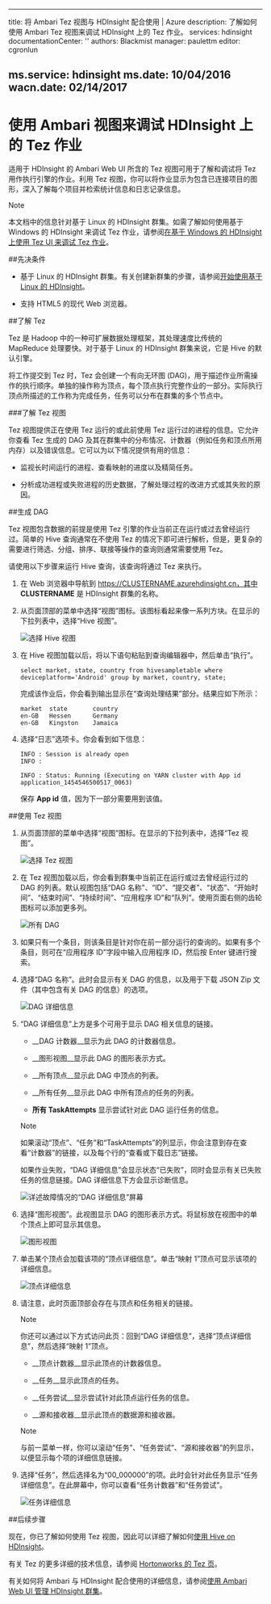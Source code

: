 <!-- not suitable for Mooncake -->

---
title: 将 Ambari Tez 视图与 HDInsight 配合使用 | Azure
description: 了解如何使用 Ambari Tez 视图来调试 HDInsight 上的 Tez 作业。
services: hdinsight
documentationCenter: ''
authors: Blackmist
manager: paulettm
editor: cgronlun

ms.service: hdinsight
ms.date: 10/04/2016
wacn.date: 02/14/2017
---

# 使用 Ambari 视图来调试 HDInsight 上的 Tez 作业

适用于 HDInsight 的 Ambari Web UI 所含的 Tez 视图可用于了解和调试将 Tez 用作执行引擎的作业。利用 Tez 视图，你可以将作业显示为包含已连接项目的图形，深入了解每个项目并检索统计信息和日志记录信息。

> [!NOTE]
> 本文档中的信息针对基于 Linux 的 HDInsight 群集。如需了解如何使用基于 Windows 的 HDInsight 来调试 Tez 作业，请参阅[在基于 Windows 的 HDInsight 上使用 Tez UI 来调试 Tez 作业](./hdinsight-debug-tez-ui.md)。

##先决条件

* 基于 Linux 的 HDInsight 群集。有关创建新群集的步骤，请参阅[开始使用基于 Linux 的 HDInsight](./hdinsight-hadoop-linux-tutorial-get-started.md)。

* 支持 HTML5 的现代 Web 浏览器。

##了解 Tez

Tez 是 Hadoop 中的一种可扩展数据处理框架，其处理速度比传统的 MapReduce 处理要快。对于基于 Linux 的 HDInsight 群集来说，它是 Hive 的默认引擎。

将工作提交到 Tez 时，Tez 会创建一个有向无环图 (DAG)，用于描述作业所需操作的执行顺序。单独的操作称为顶点，每个顶点执行完整作业的一部分。实际执行顶点所描述的工作称为完成任务，任务可以分布在群集的多个节点中。

###了解 Tez 视图

Tez 视图提供正在使用 Tez 运行的或此前使用 Tez 运行过的进程的信息。它允许你查看 Tez 生成的 DAG 及其在群集中的分布情况、计数器（例如任务和顶点所用内存）以及错误信息。它可以为以下情况提供有用的信息：

* 监视长时间运行的进程、查看映射的进度以及精简任务。

* 分析成功进程或失败进程的历史数据，了解处理过程的改进方式或其失败的原因。

##生成 DAG

Tez 视图包含数据的前提是使用 Tez 引擎的作业当前正在运行或过去曾经运行过。简单的 Hive 查询通常在不使用 Tez 的情况下即可进行解析，但是，更复杂的需要进行筛选、分组、排序、联接等操作的查询则通常需要使用 Tez。

请使用以下步骤来运行 Hive 查询，该查询将通过 Tez 来执行。

1. 在 Web 浏览器中导航到 https://CLUSTERNAME.azurehdinsight.cn，其中 __CLUSTERNAME__ 是 HDInsight 群集的名称。

2. 从页面顶部的菜单中选择“视图”图标。该图标看起来像一系列方块。在显示的下拉列表中，选择“Hive 视图”。

    ![选择 Hive 视图](./media/hdinsight-debug-ambari-tez-view/selecthive.png)

3. 在 Hive 视图加载以后，将以下语句粘贴到查询编辑器中，然后单击“执行”。

    ```
    select market, state, country from hivesampletable where deviceplatform='Android' group by market, country, state;
    ```

    完成该作业后，你会看到输出显示在“查询处理结果”部分。结果应如下所示：

    ```
    market  state       country
    en-GB   Hessen      Germany
    en-GB   Kingston    Jamaica
    ```

4. 选择“日志”选项卡。你会看到如下信息：

    ```
    INFO : Session is already open
    INFO :

    INFO : Status: Running (Executing on YARN cluster with App id application_1454546500517_0063)
    ```

    保存 __App id__ 值，因为下一部分需要用到该值。

##使用 Tez 视图

1. 从页面顶部的菜单中选择“视图”图标。在显示的下拉列表中，选择“Tez 视图”。

    ![选择 Tez 视图](./media/hdinsight-debug-ambari-tez-view/selecttez.png)

2. 在 Tez 视图加载以后，你会看到群集中当前正在运行或过去曾经运行过的 DAG 的列表。默认视图包括“DAG 名称”、“ID”、“提交者”、“状态”、“开始时间”、“结束时间”、“持续时间”、“应用程序 ID”和“队列”。使用页面右侧的齿轮图标可以添加更多列。

    ![所有 DAG](./media/hdinsight-debug-ambari-tez-view/alldags.png)

3. 如果只有一个条目，则该条目是针对你在前一部分运行的查询的。如果有多个条目，则可在“应用程序 ID”字段中输入应用程序 ID，然后按 Enter 键进行搜索。

4. 选择“DAG 名称”。此时会显示有关 DAG 的信息，以及用于下载 JSON Zip 文件（其中包含有关 DAG 的信息）的选项。

    ![DAG 详细信息](./media/hdinsight-debug-ambari-tez-view/dagdetails.png)

5. “DAG 详细信息”上方是多个可用于显示 DAG 相关信息的链接。

    * __DAG 计数器__显示为此 DAG 的计数器信息。

    * __图形视图__显示此 DAG 的图形表示方式。

    * __所有顶点__显示此 DAG 中顶点的列表。

    * __所有任务__显示此 DAG 中所有顶点的任务的列表。

    * __所有 TaskAttempts__ 显示尝试针对此 DAG 运行任务的信息。

    > [!NOTE]
    > 如果滚动“顶点”、“任务”和“TaskAttempts”的列显示，你会注意到存在查看“计数器”的链接，以及每个行的“查看或下载日志”链接。

    如果作业失败，“DAG 详细信息”会显示状态“已失败”，同时会显示有关已失败任务的信息链接。DAG 详细信息下方会显示诊断信息。

    ![详述故障情况的“DAG 详细信息”屏幕](./media/hdinsight-debug-ambari-tez-view/faileddag.png)

7. 选择“图形视图”。此视图显示 DAG 的图形表示方式。将鼠标放在视图中的单个顶点上即可显示其信息。

    ![图形视图](./media/hdinsight-debug-ambari-tez-view/dagdiagram.png)

8. 单击某个顶点会加载该项的“顶点详细信息”。单击“映射 1”顶点可显示该项的详细信息。

    ![顶点详细信息](./media/hdinsight-debug-ambari-tez-view/vertexdetails.png)

9. 请注意，此时页面顶部会存在与顶点和任务相关的链接。

    > [!NOTE]
    > 你还可以通过以下方式访问此页：回到“DAG 详细信息”，选择“顶点详细信息”，然后选择“映射 1”顶点。

    * __顶点计数器__显示此顶点的计数器信息。

    * __任务__显示此顶点的任务。

    * __任务尝试__显示尝试针对此顶点运行任务的信息。

    * __源和接收器__显示此顶点的数据源和接收器。

    > [!NOTE]
    > 与前一菜单一样，你可以滚动“任务”、“任务尝试”、“源和接收器”的列显示，以便显示每个项的详细信息链接。

10. 选择“任务”，然后选择名为“00\_000000”的项。此时会针对此任务显示“任务详细信息”。在此屏幕中，你可以查看“任务计数器”和“任务尝试”。

    ![任务详细信息](./media/hdinsight-debug-ambari-tez-view/taskdetails.png)

##后续步骤

现在，你已了解如何使用 Tez 视图，因此可以详细了解如何[使用 Hive on HDInsight](./hdinsight-use-hive.md)。

有关 Tez 的更多详细的技术信息，请参阅 [Hortonworks 的 Tez 页](http://hortonworks.com/hadoop/tez/)。

有关如何将 Ambari 与 HDInsight 配合使用的详细信息，请参阅[使用 Ambari Web UI 管理 HDInsight 群集](./hdinsight-hadoop-manage-ambari.md)。
<!---HONumber=Mooncake_0405_2016-->